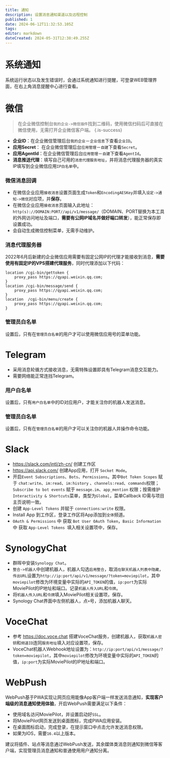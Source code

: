 ```yaml
---
title: 通知
description: 设置消息通知渠道以及远程控制
published: 1
date: 2024-06-12T11:32:53.105Z
tags: 
editor: markdown
dateCreated: 2024-05-31T12:38:49.255Z
---
```



# 系统通知

系统运行状态以及发生错误时，会通过系统通知进行提醒，可登录WEB管理界面，在右上角消息提醒中心进行查看。

# 微信

> 在企业微信控制台`我的企业->微信插件`找到二维码，使用微信扫码后可直接在微信使用，无需打开企业微信客户端。
{.is-success}

- **企业ID**：在企业微信管理后台`我的企业`－`企业信息`下查看`企业ID`。
- **应用Secret**： 在企业微信管理后台`应用管理`－`自建`下查看`Secret`。
- **应用AgentId**：在企业微信管理后台`应用管理`－`自建`下查看`AgentId`。
- **消息推送代理**：填写自己可用的`消息代理服务地址`，并将消息代理服务器的真实IP填写到企业微信应用`IP白名单`中。

### 微信消息回调
- 在微信企业应用`接收消息`设置页面生成`Token`和`EncodingAESKey`并填入`设定->通知->微信`对应项，并**保存**。
- 在微信企业应用`接收消息`页面输入此地址：`http(s)://DOMAIN:PORT//api/v1/message/`（DOMAIN、PORT替换为本工具的外网访问地址及端口，**需要有公网IP域名并做好端口转发**），能正常保存即设置成功。
- 会自动生成微信控制菜单，无需手动维护。

### 消息代理服务器
2022年6月后新建的企业微信应用需要有固定公网IP的代理才能接收到消息，**需要使用有固定IP的VPS搭建代理服务**，同时代理添加以下代码：
```nginx
location /cgi-bin/gettoken {
    proxy_pass https://qyapi.weixin.qq.com;
}
location /cgi-bin/message/send {
    proxy_pass https://qyapi.weixin.qq.com;
}
location  /cgi-bin/menu/create {
    proxy_pass https://qyapi.weixin.qq.com;
}
```

### 管理员白名单
设置后，只有在`管理员白名单`的用户才可以使用微信应用号的菜单功能。

# Telegram
- 采用消息轮循方式接收消息，无需特殊设置即具有Telegram消息交互能力。
- 需要网络能正常连挡Telegram。

### 用户白名单
设置后，只有`用户白名单`中的ID对应用户，才能关注你的机器人发送消息。

### 管理员白名单
设置后，只有在`管理员白名单`的用户才可以关注你的机器人并操作命令功能。

# Slack

- https://slack.com/intl/zh-cn/ 创建工作区
- https://api.slack.com/ 创建App应用，打开 `Socket Mode`。
- 开启`Event Subscriptions`、`Bots`、`Permissions`。其中`Bot Token Scopes` 赋于 `chat:write`、`im:read`、`im:history` 、`channels:read`、`commands`权限；`Subscribe to bot events` 赋于 `message.im`、`app_mention` 权限；按需维护`Interactivity & Shortcuts`菜单，类型为`Global`，菜单Callback ID需与项目主页说明一致。
- 创建 `App-Level Tokens` 并赋于 `connections:write` 权限。
- Install App 到工作区，登录工作区将App添加到`全体`频道。
- `OAuth & Permissions` 中 获取 `Bot User OAuth Token`，`Basic Information` 中 获取 `App-Level Tokens `填入相关设置项中，保存。

# SynologyChat

- 群晖中安装`Synology Chat`。
- `整合->机器人`中创建机器人，机器人勾选`启用整合`，取消`在聊天机器人列表中隐藏`，`传出URL`设置为`http://ip:port/api/v1/message/?token=moviepilot`，其中`moviepilot`修改为环境变量中实际的`API_TOKEN`的值，`ip:port`为实际MoviePilot的IP地址和端口。记录`机器人传入URL`和`令牌`。
- 将`机器人传入URL`和`令牌`填入MoviePilot相关设置项，保存。
- Synology Chat界面中左侧机器人，点`+`号，添加机器人聊天。

# VoceChat

- 参考 https://doc.voce.chat 搭建VoceChat服务，创建机器人，获取`机器人密钥`和`频道ID`连同`服务地址`填入对应设置项，保存。
- VoceChat机器人Webhook地址设置为：`http://ip:port/api/v1/message/?token=moviepilot`，其中`moviepilot`修改为环境变量中实际的`API_TOKEN`的值，`ip:port`为实际MoviePilot的IP地址和端口。

# WebPush

WebPush基于PWA实现让网页应用能像App客户端一样发送消息通知，**实现客户端级的消息通知使用体验**，开启WebPush需要满足以下条件：
- 使用域名访问MoviePilot，并设置启动好`SSL`。
- 将MoviePilot网页发送到桌面图标，完成PWA应用安装。
- 在桌面图标启动，完成登录，在提示窗口中点击允许发送消息权限。
- 如果为IOS，需要`16.4`以上版本。

建议将插件、站点等消息通过WebPush发送，其余媒体类消息则通知到微信等客户端，实现管理员消息通知和普通使用用户通知分离。
